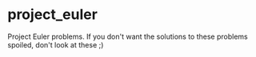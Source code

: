 project_euler
=============

Project Euler problems. If you don't want the solutions to these problems spoiled, don't look at these ;)
